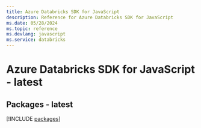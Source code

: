 ```yaml
---
title: Azure Databricks SDK for JavaScript
description: Reference for Azure Databricks SDK for JavaScript
ms.date: 05/28/2024
ms.topic: reference
ms.devlang: javascript
ms.service: databricks
---
```

# Azure Databricks SDK for JavaScript - latest
## Packages - latest
[!INCLUDE [packages](databricks-index.md)]